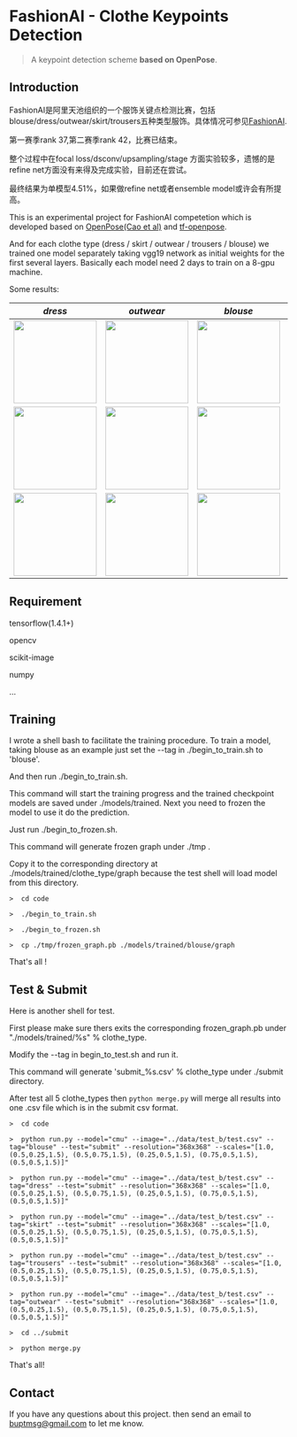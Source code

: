 # FashionAI - Clothe Keypoints Detection

> A keypoint detection scheme __based on OpenPose__.

## Introduction

FashionAI是阿里天池组织的一个服饰关键点检测比赛，包括blouse/dress/outwear/skirt/trousers五种类型服饰。具体情况可参见[FashionAI](https://tianchi.aliyun.com/competition/introduction.htm?spm=5176.100066.0.0.6acd33afRiMB54&raceId=231648).

第一赛季rank 37,第二赛季rank 42，比赛已结束。

整个过程中在focal loss/dsconv/upsampling/stage 方面实验较多，遗憾的是refine net方面没有来得及完成实验，目前还在尝试。

最终结果为单模型4.51%，如果做refine net或者ensemble model或许会有所提高。

This is an experimental project for FashionAI competetion which is developed based on [OpenPose(Cao et al)](https://arxiv.org/abs/1611.08050) and [tf-openpose](https://github.com/ildoonet/tf-pose-estimation).

And for each clothe type (dress / skirt / outwear / trousers / blouse) we trained one model separately taking vgg19 network as initial weights for the first several layers. Basically each model need 2 days to train on a 8-gpu machine.
    
Some results:

_dress_  | _outwear_ | _blouse_ | _skirt_ | _trousers_ 
:-------:|:---------:|:--------:|:-------:|:----------:
<img width="150" src="https://wx2.sinaimg.cn/mw1024/89ef5361ly1fryzwf5m7uj20e80e80wo.jpg"> | <img width="150" src="https://wx2.sinaimg.cn/mw1024/89ef5361ly1fryzuh00acj20e80e8jtf.jpg"> | <img width="150" src="https://wx3.sinaimg.cn/mw1024/89ef5361ly1fryzx6np9jj20e80e8myp.jpg"> | <img width="150" src="https://wx2.sinaimg.cn/mw1024/89ef5361ly1fryztd881wj20990e8t9z.jpg"> | <img width="150" src="https://wx1.sinaimg.cn/mw1024/89ef5361ly1fryzst7gq5j20e80e83zs.jpg">
<img width="150" src="https://wx1.sinaimg.cn/mw1024/89ef5361ly1fryzwif71ej20e80e8myn.jpg"> | <img width="150" src="https://wx4.sinaimg.cn/mw1024/89ef5361ly1fryzu09t1dj20e80e8767.jpg"> | <img width="150" src="https://wx2.sinaimg.cn/mw1024/89ef5361ly1fryzxcdp3wj20e80e875r.jpg"> | <img width="150" src="https://wx3.sinaimg.cn/mw1024/89ef5361ly1fryzti1vplj20e80e8q5i.jpg"> | <img width="150" src="https://wx3.sinaimg.cn/mw1024/89ef5361ly1fryzse0nffj20an0e8acc.jpg">
<img width="150" src="https://wx1.sinaimg.cn/mw1024/89ef5361ly1fryzwodoa4j20an0e80ts.jpg"> | <img width="150" src="https://wx4.sinaimg.cn/mw1024/89ef5361ly1fryzu40mtgj20e80e8tb8.jpg"> | <img width="150" src="https://wx1.sinaimg.cn/mw1024/89ef5361ly1fryzxsnqg9j20e80e8n0k.jpg"> | <img width="150" src="https://wx1.sinaimg.cn/mw1024/89ef5361ly1fryzt3lqxej20e80e8jsx.jpg"> | <img width="150" src="https://wx4.sinaimg.cn/mw1024/89ef5361ly1fryzs6023zj20e80e8aaw.jpg">

## Requirement

tensorflow(1.4.1+)

opencv

scikit-image

numpy

...

## Training
    
I wrote a shell bash to facilitate the training procedure. To train a model, taking blouse as an example just set the --tag in ./begin_to_train.sh to 'blouse'.

And then run ./begin_to_train.sh. 

This command will start the training progress and the trained checkpoint models are saved under ./models/trained. Next you need to frozen the model to use it do the prediction.

Just run ./begin_to_frozen.sh. 

This command will generate frozen graph under ./tmp . 

Copy it to the corresponding directory at ./models/trained/clothe_type/graph because the test shell will load model from this directory.
    
```shell
>  cd code

>  ./begin_to_train.sh

>  ./begin_to_frozen.sh

>  cp ./tmp/frozen_graph.pb ./models/trained/blouse/graph

```

That's all !
    

## Test & Submit

Here is another shell for test.

First please make sure thers exits the corresponding frozen_graph.pb under "./models/trained/%s" % clothe_type.

Modify the --tag in begin_to_test.sh and run it.

This command will generate 'submit_%s.csv' % clothe_type under ./submit directory.

After test all 5 clothe_types then `python merge.py` will merge all results into one .csv file which is in the submit csv format.

```shell
>  cd code

>  python run.py --model="cmu" --image="../data/test_b/test.csv" --tag="blouse" --test="submit" --resolution="368x368" --scales="[1.0, (0.5,0.25,1.5), (0.5,0.75,1.5), (0.25,0.5,1.5), (0.75,0.5,1.5), (0.5,0.5,1.5)]"

>  python run.py --model="cmu" --image="../data/test_b/test.csv" --tag="dress" --test="submit" --resolution="368x368" --scales="[1.0, (0.5,0.25,1.5), (0.5,0.75,1.5), (0.25,0.5,1.5), (0.75,0.5,1.5), (0.5,0.5,1.5)]"

>  python run.py --model="cmu" --image="../data/test_b/test.csv" --tag="skirt" --test="submit" --resolution="368x368" --scales="[1.0, (0.5,0.25,1.5), (0.5,0.75,1.5), (0.25,0.5,1.5), (0.75,0.5,1.5), (0.5,0.5,1.5)]"

>  python run.py --model="cmu" --image="../data/test_b/test.csv" --tag="trousers" --test="submit" --resolution="368x368" --scales="[1.0, (0.5,0.25,1.5), (0.5,0.75,1.5), (0.25,0.5,1.5), (0.75,0.5,1.5), (0.5,0.5,1.5)]"

>  python run.py --model="cmu" --image="../data/test_b/test.csv" --tag="outwear" --test="submit" --resolution="368x368" --scales="[1.0, (0.5,0.25,1.5), (0.5,0.75,1.5), (0.25,0.5,1.5), (0.75,0.5,1.5), (0.5,0.5,1.5)]"

>  cd ../submit

>  python merge.py 

```

That's all!
    
## Contact

If you have any questions about this project. then send an email to buptmsg@gmail.com to let me know.
